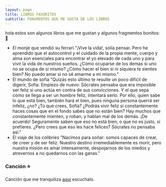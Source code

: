 ```yaml
---
layout: page
title: LIBROS FAVORITOS
subtitle: FRAGMENTOS QUE ME GUSTA DE LOS LIBROS
---
```


hola estos son algunos libros que me gustan y algunos fragmentos bonitos:
💫
- El monje que vendió su ferrari
    "¡Vive la vida!, solía pensar. Pero he aprendido que el autocontrol y el cuidado de la propia mente, cuerpo y alma son esenciales para encontrar el yo elevado de cada uno y para vivir la vida de nuestros sueños. ¿Cómo ocuparse de los demas si uno no se ocupa de sí mismo? ¿Cómo hacer el bien si ni siquiera te sientes bien? No puedo amar si no sé amarme a mi mismo." 
- El mundo de sofia
    "Quizás esto último te resulte un poco difícil de digerir, Sofía. Empiezo de
nuevo: Sócrates pensaba que era imposible ser feliz si uno actúa en contra de
sus convicciones. Y el que sepa cómo se llega a ser un hombre feliz, intentará
serlo.
Por ello, quien sabe lo que está bien, también hará el bien, pues ninguna
persona querrá ser infeliz, ¿no?
¿Tú qué crees, Sofía? ¿Podrás vivir feliz si constantemente haces cosas
que en el fondo sabes que no están bien? Hay muchos que constantemente
mienten, y roban, y hablan mal de los demás. ¡De acuerdo! Seguramente
saben que eso no está bien, o que no es justo, si prefieres. ¿Pero crees que
eso les hace felices?
Sócrates no pensaba así."
- El viaje de los colibríes
    "Nacimos para soñar: somos capaces de crear, de creer y de ser feliz. Nuestro destino irremediablemente es morir, pero nuestra misión es amar intensamente, despojarnos de los miedos y atrevernos a no quedarnos con las ganas."

### Canción ⭐
Canción que me tranquiliza [aqui](https://www.youtube.com/watch?v=HrBjGDsZxYM) escuchalo.
